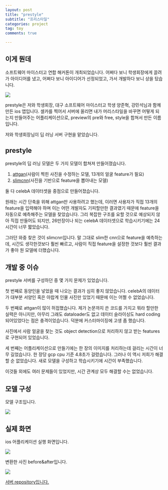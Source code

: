 ```yaml
---
layout: post
title: "prestyle"
subtitle: "프리스타일"
categories: project
tag: toy
comments: true

---
```


## 이게 뭔데

소프트웨어 마이스터고 연합 해커톤이 개최되었습니다. 어쩌다 보니 학생회장에게 끌려가 아이디어를 냈고, 어쩌다 보니 아이디어가 선정되었고, 가서 개발하다 보니 상을 탔습니다. 

![](https://imgur.com/2mshjnc.png)

prestyle은 저와 학생회장, 대구 소프트웨어 마이스터고 학생 양준혁, 강민석님과 함께 만든 ios 앱입니다. 셀카를 찍어서 서버에 올리면 내가 머리스타일을 바꾸면 어떻게 되는지 만들어주는 어플리케이션으로, preview의 pre와 free, style을 합쳐서 만든 이름입니다.

저와 학생회장님이 딥 러닝 서버 구현을 맡았습니다.

## prestyle

prestyle의 딥 러닝 모델은 두 가지 모델이 합쳐져 만들어졌습니다.

1. [attgan](<https://github.com/LynnHo/AttGAN-Tensorflow>)(사람이 찍힌 사진을 수정하는 모델, 13개의 얼굴 feature가 필요)
2. [slimcnn](<https://github.com/gtamba/pytorch-slim-cnn>)(사진을 기반으로 feature을 뽑아내는 모델)

둘 다 celebA 데이터셋을 중점으로 만들어졌습니다. 

원래는 시간 단축을 위해 attgan만 사용하려고 했는데, 이러면 사용자가 직접 13개의 feature을 입력해야 하며 이는 어떤 개발자도 기피할만한 결과였기 때문에 feature을 자동으로 예측해주는 모델을 찾았습니다. 그리 복잡한 구조를 요할 것으로 예상되지 않아 직접 만들어도 되지만, 26만장이나 되는 celebA 데이터셋으로 학습시키기에는 24시간이 너무 짧았습니다.

그러던 와중 찾은 것이 slimcnn입니다. 말 그대로 slim한 cnn으로 feature을 예측하는데, 시간도 생각한것보다 훨씬 빠르고, 사람이 직접 feature을 설정한 것보다 훨씬 결과가 좋아 원 모델에 더했습니다.

## 개발 중 이슈

prestyle 서버를 구성하던 중 몇 가지 문제가 있었습니다. 

첫 번째로 동양인을 넣었을 때 나오는 결과가 심히 좋지 않았습니다. celebA의 데이터가 대부분 서양인 혹은 아랍계 인물 사진만 있었기 때문에 이는 어쩔 수 없었습니다.

두 번째로 attgan이 많이 허접했습니다. 제가 논문까지 쓴 코드를 가지고 뭐라 할만한 실력은 아니지만, 아무리 그래도 dataloader도 없고 데이터 슬라이싱도 hard coding되어있었다는 점은 충격이었습니다. 덕분에 커스터마이징에 고생 좀 했습니다.

사진에서 사람 얼굴을 찾는 것도 object detection으로 처리하지 않고 받는 features로 구현되어 있었습니다.

세 번째는 어플리케이션으로 만들기에는 한 장의 이미지를 처리하는데 걸리는 시간이 너무 길었습니다. 한 장당 gcp cpu 기준 4.8초가 걸렸습니다. 그러나 이 역시 저희가 해결할 순 없었습니다. 새로 모델을 구성하고 학습시키기에 시간이 부족했습니다.

이것들 외에도 여러 문제들이 있었지만, 시간 관계상 모두 해결할 수는 없었습니다.

## 모델 구성

모델 구조입니다.

![](https://imgur.com/wLBrJqv.png)

## 실제 화면

ios 어플리케이션 실행 화면입니다.

![](https://imgur.com/SaeAF4O.png)

변환한 사진 before&after입니다.

![](https://imgur.com/BE8YDBE.png)

[서버 repository입니다.](<https://github.com/PlanNoa/attgan-custom>)

